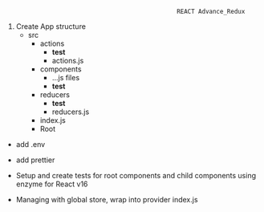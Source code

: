                                                     REACT Advance_Redux

 1. Create App structure
    - src 
      - actions
        - __test__
        - actions.js
      - components
          - ...js files 
          - __test__
      - reducers
        - __test__
        - reducers.js
      - index.js
      - Root

- add .env
- add prettier
- Setup and create tests for root components and child components using enzyme for React v16

- Managing with global store, wrap into provider index.js